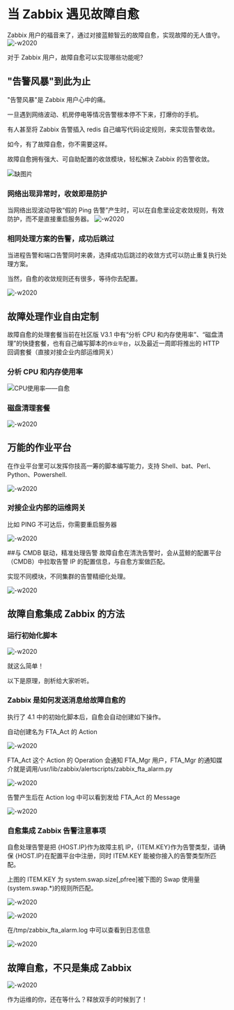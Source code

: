 # 当 Zabbix 遇见故障自愈

Zabbix 用户的福音来了，通过对接蓝鲸智云的故障自愈，实现故障的无人值守。
![-w2020](../assets/15060385121293.jpg)

对于 Zabbix 用户，故障自愈可以实现哪些功能呢?

## "告警风暴"到此为止

"告警风暴"是 Zabbix 用户心中的痛。

一旦遇到网络波动、机房停电等情况告警根本停不下来，打爆你的手机。

有人甚至将 Zabbix 告警插入 redis 自己编写代码设定规则，来实现告警收敛。

如今，有了故障自愈，你不需要这样。

故障自愈拥有强大、可自助配置的收敛模块，轻松解决 Zabbix 的告警收敛。

![缺图片](../assets/15040067360890.jpg)

### 网络出现异常时，收敛即是防护

当网络出现波动导致“假的 Ping 告警”产生时，可以在自愈里设定收敛规则，有效防护，而不是直接重启服务器。
![-w2020](../assets/15060131567224.jpg)

### 相同处理方案的告警，成功后跳过

当进程告警和端口告警同时来袭，选择成功后跳过的收敛方式可以防止重复执行处理方案。

当然，自愈的收敛规则还有很多，等待你去配置。

![-w2020](../assets/15060122272210.jpg)

## 故障处理作业自由定制

故障自愈的处理套餐当前在社区版 V3.1 中有“分析 CPU 和内存使用率”、“磁盘清理”的快捷套餐，也有自己编写脚本的`作业平台`，以及最近一周即将推出的 HTTP 回调套餐（直接对接企业内部运维网关）

### 分析 CPU 和内存使用率

![CPU使用率——自愈](../assets/CPU%E4%BD%BF%E7%94%A8%E7%8E%87%E2%80%94%E2%80%94%E8%87%AA%E6%84%88.png)

### 磁盘清理套餐

![-w2020](../assets/15060398388668.jpg)

## 万能的作业平台

在作业平台里可以发挥你技高一筹的脚本编写能力，支持 Shell、bat、Perl、Python、Powershell.

![-w2020](../assets/15060120685247.jpg)

### 对接企业内部的运维网关

比如 PING 不可达后，你需要重启服务器

![-w2020](../assets/15060116985910.jpg)

##与 CMDB 联动，精准处理告警
故障自愈在清洗告警时，会从蓝鲸的配置平台（CMDB）中拉取告警 IP 的配置信息，与自愈方案做匹配。

实现不同模块，不同集群的告警精细化处理。

![-w2020](../assets/15060141816012.jpg)

## 故障自愈集成 Zabbix 的方法

### 运行初始化脚本

![-w2020](../assets/15060403024197.png)

就这么简单！

以下是原理，剖析给大家听听。

### Zabbix 是如何发送消息给故障自愈的

执行了 4.1 中的初始化脚本后，自愈会自动创建如下操作。

自动创建名为 FTA_Act 的 Action

![-w2020](../assets/15060403626099.jpg)

FTA_Act 这个 Action 的 Operation 会通知 FTA_Mgr 用户，FTA_Mgr 的通知媒介就是调用/usr/lib/zabbix/alertscripts/zabbix_fta_alarm.py

![-w2020](../assets/15060409949390.jpg)

告警产生后在 Action log 中可以看到发给 FTA_Act 的 Message

![-w2020](../assets/15060403778865.jpg)

### 自愈集成 Zabbix 告警注意事项

自愈处理告警是把 {HOST.IP}作为故障主机 IP，{ITEM.KEY}作为告警类型，请确保 {HOST.IP}在配置平台中注册，同时 ITEM.KEY 能被你接入的告警类型所匹配。

上图的 ITEM.KEY 为 system.swap.size[,pfree]被下图的 Swap 使用量(system.swap.*)的规则所匹配。

![-w2020](../assets/15060407047244.jpg)

![-w2020](../assets/15060408193567.jpg)

在/tmp/zabbix_fta_alarm.log 中可以查看到日志信息

![-w2020](../assets/15060409189531.jpg)

## 故障自愈，不只是集成 Zabbix

![-w2020](../assets/15060122755230.jpg)


作为运维的你，还在等什么？释放双手的时候到了！
